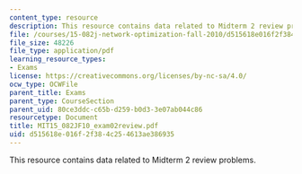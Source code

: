 ```yaml
---
content_type: resource
description: This resource contains data related to Midterm 2 review problems.
file: /courses/15-082j-network-optimization-fall-2010/d515618e016f2f384c254613ae386935_MIT15_082JF10_exam02review.pdf
file_size: 48226
file_type: application/pdf
learning_resource_types:
- Exams
license: https://creativecommons.org/licenses/by-nc-sa/4.0/
ocw_type: OCWFile
parent_title: Exams
parent_type: CourseSection
parent_uid: 80ce3ddc-c65b-d259-b0d3-3e07ab044c86
resourcetype: Document
title: MIT15_082JF10_exam02review.pdf
uid: d515618e-016f-2f38-4c25-4613ae386935
---
```

This resource contains data related to Midterm 2 review problems.